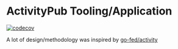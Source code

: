 # ActivityPub Tooling/Application

[![codecov](https://codecov.io/gh/Grady-Saccullo/go-pub/branch/main/graph/badge.svg?token=DHZOC82YK6)](https://codecov.io/gh/Grady-Saccullo/go-pub)

A lot of design/methodology was inspired by [go-fed/activity](https://github.com/go-fed/activity)